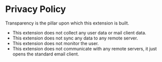 # Privacy Policy

Transparency is the pillar upon which this extension is built.

* This extension does not collect any user data or mail client data.
* This extension does not sync any data to any remote server.
* This extension does not monitor the user.
* This extension does not communicate with any remote servers, it just opens the standard email client. 